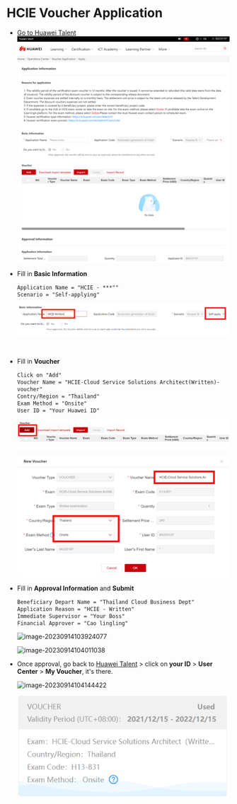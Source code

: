 # HCIE Voucher Application

- [Go to Huawei Talent](https://e.huawei.com/en/talent/#/personal/hw-emploees/applay-vouchers?couponType=VOUCHER&usageScenes=HW)![image-20230914101912676](https://raw.githubusercontent.com/MarcLan/pic/main/image-20230914101912676.png)

  

- Fill in **Basic Information**

  ```shell
  Application Name = "HCIE - ***""
  Scenario = "Self-applying"
  ```

  ![image-20230914103632338](https://raw.githubusercontent.com/MarcLan/pic/main/image-20230914103632338.png)

​		

- Fill in **Voucher**

  ```shell
  Click on "Add"
  Voucher Name = "HCIE-Cloud Service Solutions Architect(Written)-voucher"
  Contry/Region = "Thailand"
  Exam Method = "Onsite"
  User ID = "Your Huawei ID"
  ```

  ![image-20230914103735240](https://raw.githubusercontent.com/MarcLan/pic/main/image-20230914103735240.png)

  ![image-20230914103825197](https://raw.githubusercontent.com/MarcLan/pic/main/image-20230914103825197.png)

  

- Fill in **Approval Information** and **Submit**

  ```shell
  Beneficiary Depart Name = "Thailand Cloud Business Dept"
  Application Reason = "HCIE - Written"
  Immediate Supervisor = "Your Boss"
  Financial Approver = "Cao lingling"
  ```

  ![image-20230914103924077](C:\Users\l84233197\AppData\Roaming\Typora\typora-user-images\image-20230914103924077.png)

  ![image-20230914104011038](C:\Users\l84233197\AppData\Roaming\Typora\typora-user-images\image-20230914104011038.png)

  

- Once approval, go back to [Huawei Talent](https://e.huawei.com/en/talent/#/personal/hw-emploees/applay-vouchers?couponType=VOUCHER&usageScenes=HW) > click on **your ID** > **User Center** > **My Voucher**, it's there.

  ![image-20230914104144422](C:\Users\l84233197\AppData\Roaming\Typora\typora-user-images\image-20230914104144422.png)

  ![image-20230914104219317](https://raw.githubusercontent.com/MarcLan/pic/main/image-20230914104219317.png)